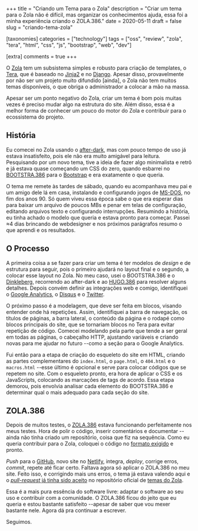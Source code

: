 +++
title = "Criando um Tema para o Zola"
description = "Criar um tema para o Zola não é difícil, mas organizar os conhecimentos ajuda, essa foi a minha experiência criando o ZOLA.386."
date = 2020-05-11
draft = false
slug = "criando-tema-zola"

[taxonomies]
categories = ["technology"]
tags = ["oss", "review", "zola", "tera", "html", "css", "js", "bootstrap", "web", "dev"]

[extra]
comments = true
+++

O [Zola](https://www.getzola.org/) tem um subsistema simples e robusto para criação de templates, o  [Tera](https://tera.netlify.app/), que é baseado no [Jinja2](https://palletsprojects.com/p/jinja/) e no [Django](https://www.djangoproject.com/).  Apesar disso, provavelmente por não ser um projeto muito difundido [ainda], o Zola não tem muitos temas disponíveis, o que obriga o administrador a colocar a mão na massa.

Apesar ser um ponto negativo do Zola, criar um tema é bom pois muitas vezes é preciso mudar algo na estrutura do site.  Além disso, essa é a melhor forma de conhecer um pouco do motor do Zola e contribuir para o ecossistema do projeto.

## História

Eu comecei no Zola usando o [after-dark](https://github.com/getzola/after-dark), mas com pouco tempo de uso já estava insatisfeito, pois ele não era muito amigável para leitura.  Pesquisando por um novo tema, tive a ideia de fazer algo minimalista e retrô e já estava quase começando um CSS do zero, quando esbarrei no [BOOTSTRA.386](https://kristopolous.github.io/BOOTSTRA.386/) para o [Bootstrap](https://getbootstrap.com/) e era exatamente o que queria.

O tema me remete às tardes de sábado, quando eu acompanhava meu pai e um amigo dele lá em casa, instalando e configurando jogos de [MS-DOS](https://en.wikipedia.org/wiki/MS-DOS), no fim dos anos 90.  Só quem viveu essa época sabe o que era esperar dias para baixar um arquivo de poucos MBs e penar em telas de configuração, editando arquivos texto e configurando interrupções.  Resumindo a história, eu tinha achado o modelo que queria e estava pronto para começar.  Passei &approx;4 dias brincando de webdesigner e nos próximos parágrafos resumo o que aprendi e os resultados.

## O Processo

A primeira coisa a se fazer para criar um tema é ter modelos de *design* e de estrutura para seguir, pois o primeiro ajudará no layout final e o segundo, a colocar esse layout no Zola.  No meu caso, usei o BOOTSTRA.386 e o [Dinkleberg](https://github.com/rust-br/dinkleberg), recorrendo ao after-dark e ao [HUGO.386](https://themes.gohugo.io/hugo.386/) para resolver alguns detalhes.  Depois convém definir as integrações web e comigo, identifiquei o [Google Analytics](https://analytics.google.com), o [Disqus](https://disqus.com) e o [Twitter](http://twitter.com).

O próximo passo é a modelagem, que deve ser feita em blocos, visando entender onde há repetições.  Assim, identifiquei a barra de navegação, os títulos de páginas, a barra lateral, o conteúdo da página e o rodapé como blocos principais do site, que se tornariam blocos no Tera para evitar repetição de código.  Comecei modelando pela parte que tende a ser geral em todas as páginas, o cabeçalho HTTP, ajustando variáveis e criando novas para me ajudar no futuro --como a seção para o Google Analytics.

Fui então para a etapa de criação do esqueleto do site em HTML, criando as partes complementares do `index.html`, o `page.html`, o `404.html` e o `macros.html` --esse último é opcional e serve para colocar códigos que se repetem no site.  Com o esqueleto pronto, era hora de aplicar o CSS e os JavaScripts, colocando as marcações de tags de acordo.  Essa etapa demorou, pois envolvia analisar cada elemento do BOOTSTRA.386 e determinar qual o mais adequado para cada seção do site.

## ZOLA.386

Depois de muitos testes, o [ZOLA.386](https://github.com/lopes/zola.386) estava funcionando perfeitamente nos meus testes.  Hora de polir o código, inserir comentários e documentar --ainda não tinha criado um repositório, coisa que fiz na sequência.  Como eu queria contribuir para o Zola, coloquei o código no [formato exigido](https://www.getzola.org/documentation/themes/creating-a-theme/) e pronto.

*Push* para o [GitHub](https://github.com/lopes/zola.386), novo site no [Netlify](https://zola386.netlify.app/), integra, *deploy*, corrige erros, *commit*, repete até ficar certo.  Faltava agora só aplicar o ZOLA.386 no meu site.  Feito isso, e corrigindo mais uns erros, o tema já estava valendo aqui e o [*pull-request* já tinha sido aceito](https://github.com/getzola/themes/pull/26) no repositório oficial de [temas do Zola](https://github.com/getzola/themes).

Essa é a mais pura essência do software livre: adaptar o software ao seu uso e contribuir com a comunidade.  O ZOLA.386 ficou do jeito que eu queria e estou bastante satisfeito --apesar de saber que vou mexer bastante nele.  Agora dá pra continuar a escrever.

Seguimos.
